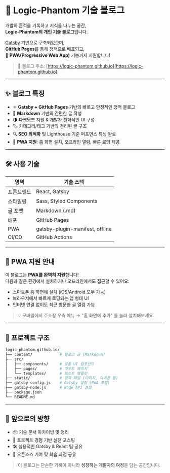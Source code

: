 # 🚀 Logic-Phantom 기술 블로그

개발의 흔적을 기록하고 지식을 나누는 공간,  
**Logic-Phantom의 개인 기술 블로그**입니다.

[Gatsby](https://www.gatsbyjs.com/) 기반으로 구축되었으며,  
**GitHub Pages**를 통해 정적으로 배포되고,  
📲 **PWA(Progressive Web App)** 기능까지 지원합니다!

> 📍 블로그 주소: [https://logic-phantom.github.io](https://logic-phantom.github.io)

---

## ✨ 블로그 특징

- ⚛️ **Gatsby + GitHub Pages** 기반의 빠르고 안정적인 정적 블로그  
- 📝 **Markdown** 기반의 간편한 글 작성  
- 🌗 **다크모드** 지원 & 개발자 친화적인 UI 구성  
- 🏷️ 카테고리/태그 기반의 정리된 글 구조  
- 🔍 **SEO 최적화** 및 Lighthouse 기준 퍼포먼스 튜닝 완료  
- 📡 **PWA 지원**: 홈 화면 설치, 오프라인 열람, 빠른 로딩 제공  

---

## 🛠 사용 기술

| 영역         | 기술 스택                        |
|--------------|----------------------------------|
| 프론트엔드   | React, Gatsby                    |
| 스타일링     | Sass, Styled Components          |
| 글 포맷      | Markdown (.md)                   |
| 배포         | GitHub Pages                     |
| PWA          | gatsby-plugin-manifest, offline  |
| CI/CD        | GitHub Actions                   |

---

## 📲 PWA 지원 안내

이 블로그는 **PWA를 완벽히 지원**합니다!  
다음과 같은 환경에서 설치하거나 오프라인에서도 접근할 수 있어요:

- 스마트폰 홈 화면에 설치 (iOS/Android 모두 가능)
- 브라우저에서 빠르게 로딩되는 앱 형태 UI
- 인터넷 연결 없이도 최근 방문한 글 열람 가능

> 💡 모바일에서 주소창 우측 메뉴 → "홈 화면에 추가" 를 눌러 설치해보세요.

---

## 📁 프로젝트 구조

```bash
logic-phantom.github.io/
├── content/            # 블로그 글 (Markdown)
├── src/
│   ├── components/     # 공통 UI 컴포넌트
│   ├── pages/          # 라우트 페이지
│   └── templates/      # 포스트 템플릿
├── static/             # 정적 파일 (이미지, 아이콘 등)
├── gatsby-config.js    # Gatsby 설정 (PWA 포함)
├── gatsby-node.js      # Node API 설정
├── package.json
└── README.md
```

---

## 🧭 앞으로의 방향

- 📦 기술 문서 아카이빙 및 정리  
- 📘 프로젝트 경험 기반 실전 포스팅  
- 🛠 실용적인 Gatsby & React 팁 공유  
- 🔐 오픈소스 기여 및 학습 과정 공유  

> 이 블로그는 단순한 기록이 아니라 **성장하는 개발자의 여정**을 담는 공간입니다.
